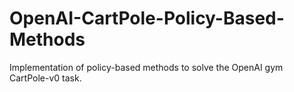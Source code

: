 # OpenAI-CartPole-Policy-Based-Methods
Implementation of policy-based methods to solve the OpenAI gym CartPole-v0 task.

